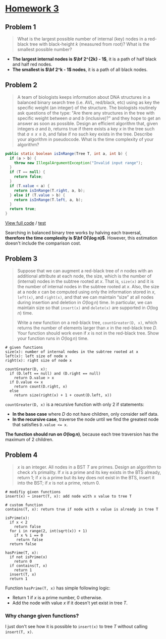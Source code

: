 <!-- hotfix: KaTeX -->
<!-- https://github.com/yzane/vscode-markdown-pdf/issues/21/ -->
<script type="text/javascript" src="http://cdn.mathjax.org/mathjax/latest/MathJax.js?config=TeX-AMS-MML_HTMLorMML"></script>
<script type="text/x-mathjax-config">MathJax.Hub.Config({ tex2jax: { inlineMath: [['$', '$']] }, messageStyle: 'none' });</script>

# [Homework 3](https://github.com/hendraanggrian/IIT-CS430/raw/assets/assignments/homework3.pdf)

## Problem 1

> What is the largest possible number of internal (key) nodes in a red-black
  tree with black-height $k$ (measured from root)? What is the smallest possible
  number?

- **The largest internal nodes is $\bf 2^{2k} - 1$**, it is a path of half black
  and half red nodes.
- **The smallest is $\bf 2^k - 1$ nodes**, it is a path of all black nodes.

## Problem 2

> A team of biologists keeps information about DNA structures in a balanced
  binary search tree (i.e. AVL, red/black, etc) using as key the specific weight
  (an integer) of the structure. The biologists routinely ask questions of the
  type: "Are there any structures in the tree with specific weight between $a$
  and $b$ (inclusive)?" and they hope to get an answer as soon as possible.
  Design an efficient algorithm that, given integers $a$ and $b$, returns true
  if there exists a key $x$ in the tree such that $a \le x \le b$, and false if
  no such key exists in the tree. Describe your algorithm in pseudocode. What is
  the time complexity of your algorithm?

```java
public static boolean isInRange(Tree T, int a, int b) {
  if (a > b) {
    throw new IllegalArgumentException("Invalid input range");
  }
  if (T == null) {
    return false;
  }
  if (T.value < a) {
    return isInRange(T.right, a, b);
  } else if (T.value > b) {
    return isInRange(T.left, a, b);
  }
  return true;
}
```

[View full code](https://github.com/hendraanggrian/IIT-CS430/blob/main/testbed/app/src/main/java/com/example/tree/DnaTrees.java)
/ [test](https://github.com/hendraanggrian/IIT-CS430/blob/main/testbed/app/src/test/java/com/example/tree/DnaTreesTest.java)

Searching in balanced binary tree works by halving each traversal, **therefore
the time complexity is $\bf O(\log n)$**. However, this estimation doesn't
include the comparison cost.

## Problem 3

> Suppose that we can augment a red-black tree of $n$ nodes with an additional
  attribute at each node, the size, which is the number of (internal) nodes in
  the subtree rooted at $x$. That is, `size(x)` and it is the number of internal
  nodes in the subtree rooted at $x$. Also, the size at a node $x$ can be
  computed using only the information stored in $x$, `left(x)`, and `right(x)`,
  and that we can maintain “size” at all nodes during insertion and deletion
  in $O(\log n)$ time. In particular, we can maintain size so that `insert(x)`
  and `delete(x)` are supported in $O(\log n)$ time.
>
> Write a new function on a
  red-black tree, `countGreater(D, x)`, which returns the number of elements
  larger than $x$ in the red-black tree $D$. Your function should work even
  if $x$ is not in the red-black tree. Show your function runs in $O(\log n)$
  time.

```
# given functions
size(x): number of internal nodes in the subtree rooted at x
left(x): left size of node x
right(x): right size of node x

countGreater(D, x):
  if (D.left == null) and (D.right == null)
    return D.value > x
  if D.value <= x
    return count(D.right, x)
  else
    return size(right(x) + 1 + count(D.left, x))
```

`countGreater(D, x)` is a recursive function with only 2 if statements:

- **In the base case** where $D$ do not have children, only consider self data.
- **In the recursive case**, traverse the node until we find the greatest node
  that satisfies `D.value <= x`.

**The function should run on $O(\log n)$**, because each tree traversion has
the maximum of 2 children.

## Problem 4

> $x$ is an integer. All nodes in a BST $T$ are primes. Design an algorithm to
  check $x$’s primality. If $x$ is a prime and its key exists in the BTS
  already, return $1$; if $x$ is a prime but its key does not exist in the BTS,
  insert it into the BST; if $x$ is not a prime, return $0$.

```
# modifiy given functions
insert(x) → insert(T, x): add node with x value to tree T

# custom function
contains(T, x): return true if node with x value is already in tree T

isPrime(x):
  if x < 2
    return false
  for i in range(2, int(sqrt(x)) + 1)
    if x % i == 0
     return false
  return false

hasPrime(T, x):
  if not isPrime(x)
    return 0
  if contains(T, x)
    return 1
  insert(T, x)
  return 1
```

Function `hasPrime(T, x)` has simple following logic:

- Return $1$ if $x$ is a prime number, $0$ otherwise.
- Add the node with value $x$ if it doesn't yet exist in tree $T$.

### Why change given functions?

I just don't see how it is possible to `insert(x)` to tree $T$ without
calling `insert(T, x)`.
